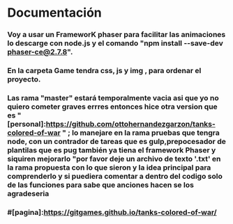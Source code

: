 # Documentación

### Voy a usar un FrameworK phaser para facilitar las animaciones lo descarge con node.js y el comando "npm install --save-dev  phaser-ce@2.7.8".

### En la carpeta Game  tendra css, js  y img , para ordenar el proyecto.

### Las rama "master" estará temporalmente vacia asi que yo no quiero cometer graves errres entonces hice otra version que es " [personal]:https://github.com/ottohernandezgarzon/tanks-colored-of-war   " ; lo manejare en la rama pruebas que tengra node, con un contrador de tareas que es gulp,prepocesador de plantilas que es  pug también ya tiena el framework Phaser y siquiren mejorarlo "por favor deje un archivo de texto '.txt' en la rama propuesta  con lo que  sieron y la idea principal para comprenderlo y si puediera comentar a dentro del codigo solo de las funciones para sabe que anciones hacen  se los agradeseria 
### #[pagina]:https://gitgames.github.io/tanks-colored-of-war/ 
